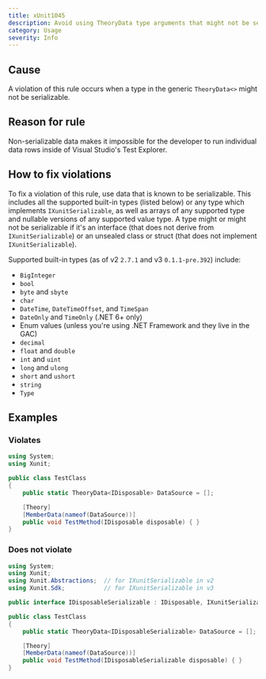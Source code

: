 ```yaml
---
title: xUnit1045
description: Avoid using TheoryData type arguments that might not be serializable
category: Usage
severity: Info
---
```


## Cause

A violation of this rule occurs when a type in the generic `TheoryData<>` might not be
serializable.

## Reason for rule

Non-serializable data makes it impossible for the developer to run individual data rows inside of
Visual Studio's Test Explorer.

## How to fix violations

To fix a violation of this rule, use data that is known to be serializable. This includes all the
supported built-in types (listed below) or any type which implements `IXunitSerializable`, as well as
arrays of any supported type and nullable versions of any supported value type. A type might or
might not be serializable if it's an interface (that does not derive from `IXunitSerializable`)
or an unsealed class or struct (that does not implement `IXunitSerializable`).

Supported built-in types (as of v2 `2.7.1` and v3 `0.1.1-pre.392`) include:

- `BigInteger`
- `bool`
- `byte` and `sbyte`
- `char`
- `DateTime`, `DateTimeOffset`, and `TimeSpan`
- `DateOnly` and `TimeOnly` (.NET 6+ only)
- Enum values (unless you're using .NET Framework and they live in the GAC)
- `decimal`
- `float` and `double`
- `int` and `uint`
- `long` and `ulong`
- `short` and `ushort`
- `string`
- `Type`

## Examples

### Violates

```csharp
using System;
using Xunit;

public class TestClass
{
    public static TheoryData<IDisposable> DataSource = [];

    [Theory]
    [MemberData(nameof(DataSource))]
    public void TestMethod(IDisposable disposable) { }
}
```

### Does not violate

```csharp
using System;
using Xunit;
using Xunit.Abstractions;  // for IXunitSerializable in v2
using Xunit.Sdk;           // for IXunitSerializable in v3

public interface IDisposableSerializable : IDisposable, IXunitSerializable { }

public class TestClass
{
    public static TheoryData<IDisposableSerializable> DataSource = [];

    [Theory]
    [MemberData(nameof(DataSource))]
    public void TestMethod(IDisposableSerializable disposable) { }
}
```
